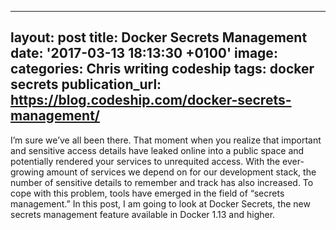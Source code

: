   - --
layout: post
title: Docker Secrets Management
date: '2017-03-13 18:13:30 +0100'
image:
categories: Chris writing codeship
tags: docker secrets
publication_url: https://blog.codeship.com/docker-secrets-management/
---

I’m sure we’ve all been there. That moment when you realize that important and sensitive access details have leaked online into a public space and potentially rendered your services to unrequited access. With the ever-growing amount of services we depend on for our development stack, the number of sensitive details to remember and track has also increased. To cope with this problem, tools have emerged in the field of “secrets management.” In this post, I am going to look at Docker Secrets, the new secrets management feature available in Docker 1.13 and higher.

